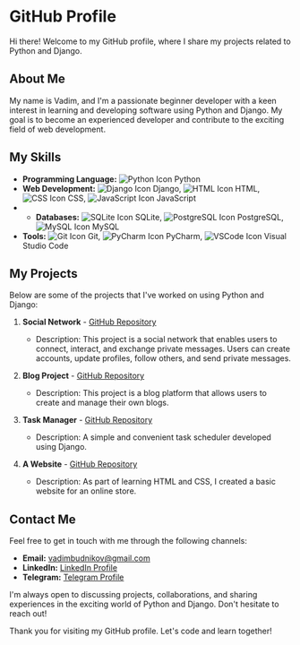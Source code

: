 # GitHub Profile

Hi there! Welcome to my GitHub profile, where I share my projects related to Python and Django.

## About Me

My name is Vadim, and I'm a passionate beginner developer with a keen interest in learning and developing software using Python and Django. My goal is to become an experienced developer and contribute to the exciting field of web development.

## My Skills

- **Programming Language:** ![Python Icon](https://fontawesome.com/icons/python?f=brands&s=solid&an=spin) Python
- **Web Development:** ![Django Icon](link_to_django_icon) Django, ![HTML Icon](link_to_html_icon) HTML, ![CSS Icon](link_to_css_icon) CSS, ![JavaScript Icon](link_to_js_icon) JavaScript
- - **Databases:** ![SQLite Icon](https://fontawesome.com/icons/database?style=solid) SQLite, ![PostgreSQL Icon](link_to_postgresql_icon) PostgreSQL, ![MySQL Icon](link_to_mysql_icon) MySQL
- **Tools:** ![Git Icon](link_to_git_icon) Git, ![PyCharm Icon](link_to_pycharm_icon) PyCharm, ![VSCode Icon](link_to_vscode_icon) Visual Studio Code

## My Projects

Below are some of the projects that I've worked on using Python and Django:

1. **Social Network** - [GitHub Repository](https://github.com/vadzimbudnikau/social_network_project)
   - Description: This project is a social network that enables users to connect, interact, and exchange private messages. Users can create accounts, update profiles, follow others, and send private messages.

2. **Blog Project** - [GitHub Repository](https://github.com/vadzimbudnikau/blog_project)
   - Description: This project is a blog platform that allows users to create and manage their own blogs.

3. **Task Manager** - [GitHub Repository](https://github.com/vadzimbudnikau/task-manager)
   - Description: A simple and convenient task scheduler developed using Django.

4. **A Website** - [GitHub Repository](https://github.com/vadzimbudnikau/vadzimbudnikau.github.io)
   - Description: As part of learning HTML and CSS, I created a basic website for an online store.

## Contact Me

Feel free to get in touch with me through the following channels:

- **Email:** [vadimbudnikov@gmail.com](mailto:vadimbudnikov@gmail.com)
- **LinkedIn:** [LinkedIn Profile](https://www.linkedin.com/in/vadzim-budnikau-3493a717a/)
- **Telegram:** [Telegram Profile](https://t.me/valeriule)

I'm always open to discussing projects, collaborations, and sharing experiences in the exciting world of Python and Django. Don't hesitate to reach out!

Thank you for visiting my GitHub profile. Let's code and learn together!
